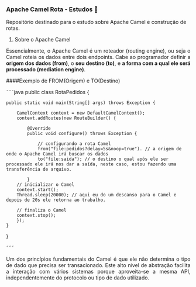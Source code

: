 ### Apache Camel Rota - Estudos 🐪

Repositório destinado para o estudo sobre Apache Camel e construção de rotas.
</br>

1. Sobre o Apache Camel
<p align="justify">Essencialmente, o Apache Camel é um roteador (routing engine), ou seja o Camel roteia os dados entre dois endpoints. Cabe ao programador definir a <b>origem dos dados (from)</b>, o <b>seu destino (to)</b>, e <b>a forma com a qual ele será processado (mediation engine)</b>.</p>

####Exemplo de FROM(Origem) e TO(Destino)

˜˜˜java
public class RotaPedidos {

	public static void main(String[] args) throws Exception {

		CamelContext context = new DefaultCamelContext();
		context.addRoutes(new RouteBuilder() {

			@Override
			public void configure() throws Exception {
				
				// configurando a rota Camel
				from("file:pedidos?delay=5s&noop=true"). // a origem de onde o Apache Camel irá buscar os dados
				to("file:saida"); // o destino o qual após ele ser processado ele irá nos dar a saída, neste caso, estou fazendo uma 									transferência de arquivo.
				
			}
		// inicializar o Camel
		context.start();
		Thread.sleep(20000); // aqui eu do um descanso para o Camel e depois de 20s ele retorna ao trabalho.
		
		// finaliza o Camel
		context.stop();
		});
	}	
}
	
˜˜˜

<p align="justify">Um dos princípios fundamentais do Camel é que ele não determina o tipo de dado que precisa ser transacionado. Este alto nível de abstração facilita a interação com vários sistemas porque aproveita-se a mesma API, independentemente do protocolo ou tipo de dado utilizado.</p>

